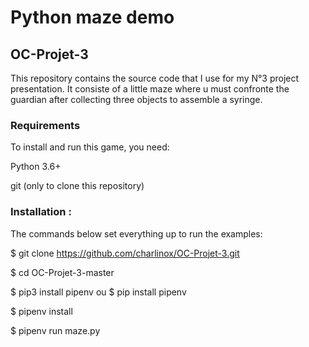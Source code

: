
# Python maze demo
## OC-Projet-3

This repository contains the source code that I use for my N°3 project presentation. It consiste of a little maze where u must confronte the guardian after collecting three objects to assemble a syringe.

### Requirements

To install and run this game, you need:

Python 3.6+

git (only to clone this repository)

### Installation :
The commands below set everything up to run the examples:

$ git clone https://github.com/charlinox/OC-Projet-3.git

$ cd OC-Projet-3-master

$ pip3 install pipenv ou $ pip install pipenv

$ pipenv install

$ pipenv run maze.py


